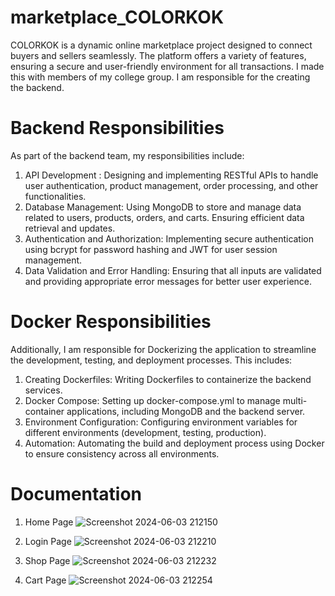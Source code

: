 # marketplace_COLORKOK
COLORKOK is a dynamic online marketplace project designed to connect buyers and sellers seamlessly. The platform offers a variety of features, ensuring a secure and user-friendly environment for all transactions. I made this with members of my college group. I am responsible for the creating the backend. 

# Backend Responsibilities
As part of the backend team, my responsibilities include:

1. API Development    : Designing and implementing RESTful APIs to handle user authentication, product management, order processing, and other functionalities.
2. Database Management: Using MongoDB to store and manage data related to users, products, orders, and carts. Ensuring efficient data retrieval and updates.
3. Authentication and Authorization: Implementing secure authentication using bcrypt for password hashing and JWT for user session management.
4. Data Validation and Error Handling: Ensuring that all inputs are validated and providing appropriate error messages for better user experience.

# Docker Responsibilities
Additionally, I am responsible for Dockerizing the application to streamline the development, testing, and deployment processes. This includes:
1. Creating Dockerfiles: Writing Dockerfiles to containerize the backend services.
2. Docker Compose: Setting up docker-compose.yml to manage multi-container applications, including MongoDB and the backend server.
3. Environment Configuration: Configuring environment variables for different environments (development, testing, production).
4. Automation: Automating the build and deployment process using Docker to ensure consistency across all environments.

# Documentation
1. Home Page
![Screenshot 2024-06-03 212150](https://github.com/farhannuzul11/marketplace_COLORKOK/assets/112792115/f08d3d95-1b31-45e0-9e8b-28e9a70ae61f)

2. Login Page
![Screenshot 2024-06-03 212210](https://github.com/farhannuzul11/marketplace_COLORKOK/assets/112792115/2f15cbf2-275c-4b50-b890-839a0acde233)

3. Shop Page
![Screenshot 2024-06-03 212232](https://github.com/farhannuzul11/marketplace_COLORKOK/assets/112792115/a98f1902-5a24-4059-9bf2-c0e6dbf74d70)

4. Cart Page
![Screenshot 2024-06-03 212254](https://github.com/farhannuzul11/marketplace_COLORKOK/assets/112792115/2e6b3ffd-3a84-4e82-81a6-274795d65d53)
